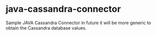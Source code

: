 # java-cassandra-connector
Sample JAVA Cassandra Connector
in future it will be more generic to obtain the Cassandra database values.
